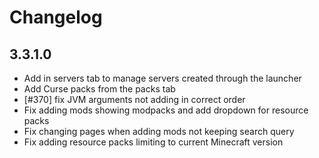 # Changelog

## 3.3.1.0

- Add in servers tab to manage servers created through the launcher
- Add Curse packs from the packs tab
- [#370] fix JVM arguments not adding in correct order
- Fix adding mods showing modpacks and add dropdown for resource packs
- Fix changing pages when adding mods not keeping search query
- Fix adding resource packs limiting to current Minecraft version
